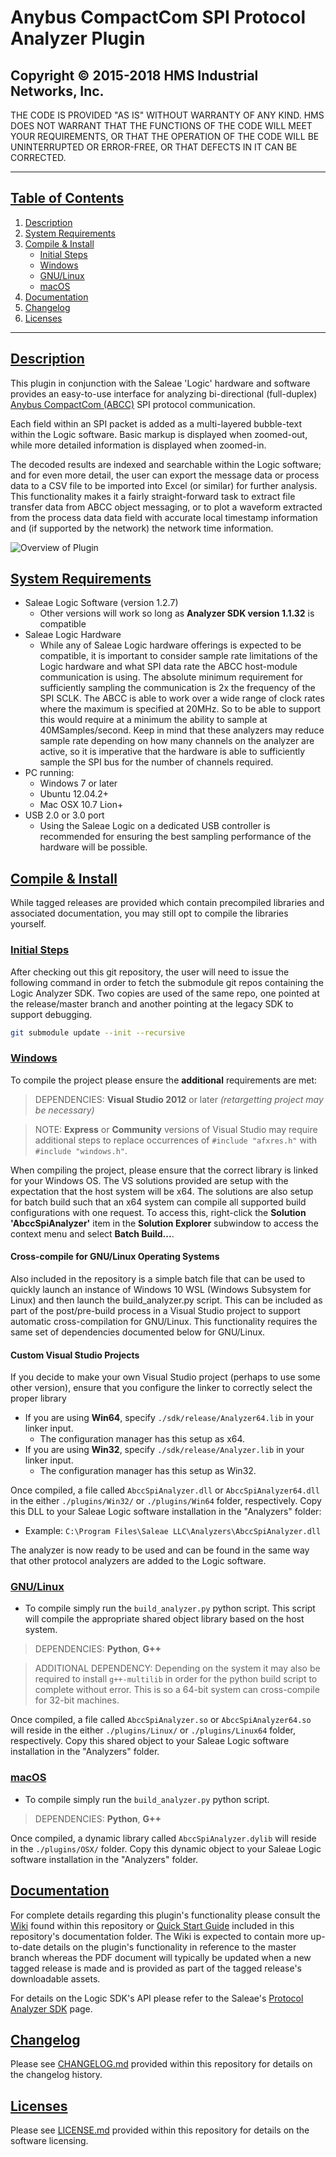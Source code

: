 # Anybus CompactCom SPI Protocol Analyzer Plugin

## Copyright &copy; 2015-2018 HMS Industrial Networks, Inc.

THE CODE IS PROVIDED "AS IS" WITHOUT WARRANTY OF ANY KIND. HMS DOES NOT
WARRANT THAT THE FUNCTIONS OF THE CODE WILL MEET YOUR REQUIREMENTS, OR
THAT THE OPERATION OF THE CODE WILL BE UNINTERRUPTED OR ERROR-FREE, OR
THAT DEFECTS IN IT CAN BE CORRECTED.

---

## [Table of Contents](#table-of-contents)

1. [Description](#description)
2. [System Requirements](#system-requirements)
3. [Compile & Install](#compile-&-install)
   * [Initial Steps](#initial-steps)
   * [Windows](#windows)
   * [GNU/Linux](#gnulinux)
   * [macOS](#macos)
4. [Documentation](#documentation)
5. [Changelog](#changelog)
6. [Licenses](#licenses)

---

## [Description](#table-of-contents)

This plugin in conjunction with the Saleae 'Logic' hardware and software provides
an easy-to-use interface for analyzing bi-directional (full-duplex) [Anybus
CompactCom (ABCC)](https://www.anybus.com/products/embedded-index) SPI protocol communication.

Each field within an SPI packet is added as a multi-layered bubble-text
within the Logic software. Basic markup is displayed when zoomed-out, while
more detailed information is displayed when zoomed-in.

The decoded results are indexed and searchable within the Logic software; and
for even more detail, the user can export the message data or process data
to a CSV file to be imported into Excel (or similar) for further analysis. This
functionality makes it a fairly straight-forward task to extract file transfer
data from ABCC object messaging, or to plot a waveform extracted from the
process data data field with accurate local timestamp information and
(if supported by the network) the network time information.

![Overview of Plugin](https://github.com/HMSAB/AbccSpiAnalyzer/wiki/overview.gif "Overview of Plugin")

## [System Requirements](#table-of-contents)

* Saleae Logic Software (version 1.2.7)
  * Other versions will work so long as **Analyzer SDK version 1.1.32** is
    compatible
* Saleae Logic Hardware
  * While any of Saleae Logic hardware offerings is expected to be compatible,
  it is important to consider sample rate limitations of the Logic hardware and
  what SPI data rate the ABCC host-module communication is using. The absolute
  minimum requirement for sufficiently sampling the communication is 2x the
  frequency of the SPI SCLK. The ABCC is able to work over a wide range of
  clock rates where the maximum is specified at 20MHz. So to be able to support
  this would require at a minimum the ability to sample at 40MSamples/second.
  Keep in mind that these analyzers may reduce sample rate depending on how many
  channels on the analyzer are active, so it is imperative that the hardware
  is able to sufficiently sample the SPI bus for the number of channels required.
* PC running:
  * Windows 7 or later
  * Ubuntu 12.04.2+
  * Mac OSX 10.7 Lion+
* USB 2.0 or 3.0 port
  * Using the Saleae Logic on a dedicated USB controller is recommended for
  ensuring the best sampling performance of the hardware will be possible.

## [Compile & Install](#table-of-contents)

While tagged releases are provided which contain precompiled libraries and
associated documentation, you may still opt to compile the libraries yourself.

### [Initial Steps](#table-of-contents)

After checking out this git repository, the user will need to issue the
following command in order to fetch the submodule git repos containing the
Logic Analyzer SDK. Two copies are used of the same repo, one pointed at the
release/master branch and another pointing at the legacy SDK to support debugging.

```bash
git submodule update --init --recursive
```

### [Windows](#table-of-contents)

To compile the project please ensure the **additional** requirements are met:

> DEPENDENCIES: **Visual Studio 2012** or later *(retargetting project may be necessary)*

> NOTE: **Express** or **Community** versions of Visual Studio may require
additional steps to replace occurrences of `#include "afxres.h"` with `#include "windows.h"`.

When compiling the project, please ensure that the correct library is linked
for your Windows OS. The VS solutions provided are setup with the expectation
that the host system will be x64. The solutions are also setup for batch build
such that an x64 system can compile all supported build configurations with
one request. To access this, right-click the **Solution 'AbccSpiAnalyzer'** item
in the **Solution Explorer** subwindow to access the context menu and select
**Batch Build...**.

#### Cross-compile for GNU/Linux Operating Systems

Also included in the repository is a simple batch file that can be used to quickly
launch an instance of Windows 10 WSL (Windows Subsystem for Linux) and then launch
the build_analyzer.py script. This can be included as part of the post/pre-build
process in a Visual Studio project to support automatic cross-compilation for
GNU/Linux. This functionality requires the same set of dependencies documented below
for GNU/Linux.

#### Custom Visual Studio Projects

If you decide to make your own Visual Studio project (perhaps to use some other
version), ensure that you configure the linker to correctly select the proper
library

* If you are using **Win64**, specify `./sdk/release/Analyzer64.lib` in your linker input.
  * The configuration manager has this setup as x64.
* If you are using **Win32**, specify `./sdk/release/Analyzer.lib` in your linker input.
  * The configuration manager has this setup as Win32.

Once compiled, a file called `AbccSpiAnalyzer.dll` or `AbccSpiAnalyzer64.dll`
in the either `./plugins/Win32/` or `./plugins/Win64` folder, respectively. Copy
this DLL to your Saleae Logic software installation in the "Analyzers" folder:

* Example: `C:\Program Files\Saleae LLC\Analyzers\AbccSpiAnalyzer.dll`

The analyzer is now ready to be used and can be found in the same way that
other protocol analyzers are added to the Logic software.

### [GNU/Linux](#table-of-contents)

* To compile simply run the `build_analyzer.py` python script. This script will
  compile the appropriate shared object library based on the host system.
> DEPENDENCIES: **Python**, **G++**

> ADDITIONAL DEPENDENCY: Depending on the system it may also be required to
install `g++-multilib` in order for the python build script to complete without
error. This is so a 64-bit system can cross-compile for 32-bit machines.

Once compiled, a file called `AbccSpiAnalyzer.so` or `AbccSpiAnalyzer64.so`
will reside in the either `./plugins/Linux/` or `./plugins/Linux64` folder,
respectively. Copy this shared object to your Saleae Logic software
installation in the "Analyzers" folder.

### [macOS](#table-of-contents)

* To compile simply run the `build_analyzer.py` python script.
> DEPENDENCIES: **Python**, **G++**

Once compiled, a dynamic library called `AbccSpiAnalyzer.dylib` will reside
in the `./plugins/OSX/` folder. Copy this dynamic object to your Saleae Logic
software installation in the "Analyzers" folder.

## [Documentation](#table-of-contents)

For complete details regarding this plugin's functionality please consult the
[Wiki](https://github.com/HMSAB/AbccSpiAnalyzer/wiki) found within this repository
or [Quick Start Guide](doc/AbccSpiAnalyzer_Plugin_Quick_Start_Guide.pdf.pdf)
included in this repository's documentation folder. The Wiki is expected to
contain more up-to-date details on the plugin's functionality in reference to
the master branch whereas the PDF document will typically be updated when a new
tagged release is made and is provided as part of the tagged release's
downloadable assets.

For details on the Logic SDK's API please refer to the Saleae's
[Protocol Analyzer SDK](https://support.saleae.com/saleae-api-and-sdk/protocol-analyzer-sdk) page.

## [Changelog](#table-of-contents)

Please see [CHANGELOG.md](CHANGELOG.md) provided within this repository for details on the changelog history.

## [Licenses](#table-of-contents)

Please see [LICENSE.md](LICENSE.md) provided within this repository for details on the software licensing.
